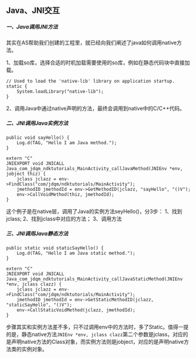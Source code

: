 ## Java、JNI交互

##### 一、Java调用JNI方法
其实在AS帮助我们创建的工程里，就已经向我们阐述了java如何调用native方法。

1、加载so库，选择合适的时机加载需要使用的so库，例如在静态代码块中直接加载。
```
// Used to load the 'native-lib' library on application startup.
static {
    System.loadLibrary("native-lib");
}
```

2、调用Java中通过native声明的方法，最终会调用到native中的C/C++代码。

##### 二、JNI调用Java实例方法

```
public void sayHello() {
    Log.d(TAG, "Hello I am Java method.");
}

```

```
extern "C" 
JNIEXPORT void JNICALL
Java_com_jdqm_ndktutorials_MainActivity_callJavaMethod(JNIEnv *env, jobject thiz) {
    jclass jclazz = env->FindClass("com/jdqm/ndktutorials/MainActivity");
    jmethodID jmethodId = env->GetMethodID(jclazz, "sayHello", "()V");
    env->CallVoidMethod(thiz, jmethodId);
}
```

这个例子是在native层，调用了Java的实例方法seyHello()，分3步：
1、找到jclass;
2、找到jclass中对应的方法；
3、调用方法

##### 三、JNI调用Java静态方法
```
public static void staticSayHello() {
    Log.d(TAG, "Hello I am Java static method.");
}
```

```
extern "C"
JNIEXPORT void JNICALL
Java_com_jdqm_ndktutorials_MainActivity_callJavaStaticMethod(JNIEnv *env, jclass clazz) {
    jclass jclazz = env->FindClass("com/jdqm/ndktutorials/MainActivity");
    jmethodID jmethodId = env->GetStaticMethodID(jclazz, "staticSayHello", "()V");
    env->CallStaticVoidMethod(jclazz, jmethodId);
}
```
步骤其实和实例方法差不多，只不过调用env中的方法时，多了Static。值得一提的是，静态native方法```JNIEnv *env, jclass clazz```第二个参数是jclass，对应的是声明native方法的Class对象，而实例方法则是jobject，对应的是声明native方法类的实例对象。







